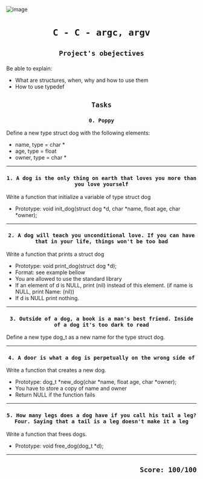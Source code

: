 ![image](https://i0.wp.com/techvidvan.com/tutorials/wp-content/uploads/sites/2/2021/07/Typedef-in-c.jpg?fit=1200%2C628&ssl=1)

# <p align=center>`C - C - argc, argv`</p>
## <p align=center> `Project's obejectives` </p>
Be able to explain:
- What are structures, when, why and how to use them
- How to use typedef
## <p align=center>`Tasks`</p>

### <p align=center>`0. Poppy`</p>
Define a new type struct dog with the following elements:

- name, type = char *
- age, type = float
- owner, type = char *
----------------------------------------------------------------------
### <p align=center>`1. A dog is the only thing on earth that loves you more than you love yourself`</p>
Write a function that initialize a variable of type struct dog

- Prototype: void init_dog(struct dog *d, char *name, float age, char *owner);
----------------------------------------------------------------------
### <p align=center>`2. A dog will teach you unconditional love. If you can have that in your life, things won't be too bad`</p>
Write a function that prints a struct dog

- Prototype: void print_dog(struct dog *d);
- Format: see example bellow
- You are allowed to use the standard library
- If an element of d is NULL, print (nil) instead of this element. (if name is NULL, print Name: (nil))
- If d is NULL print nothing.
----------------------------------------------------------------------
### <p align=center>`3. Outside of a dog, a book is a man's best friend. Inside of a dog it's too dark to read`</p>
Define a new type dog_t as a new name for the type struct dog.

----------------------------------------------------------------------
### <p align=center>`4. A door is what a dog is perpetually on the wrong side of`</p>
Write a function that creates a new dog.

- Prototype: dog_t *new_dog(char *name, float age, char *owner);
- You have to store a copy of name and owner
- Return NULL if the function fails
----------------------------------------------------------------------
### <p align=center>`5. How many legs does a dog have if you call his tail a leg? Four. Saying that a tail is a leg doesn't make it a leg`</p>
Write a function that frees dogs.

- Prototype: void free_dog(dog_t *d);
----------------------------------------------------------------------

## <p align=right>`Score: 100/100`</p>
